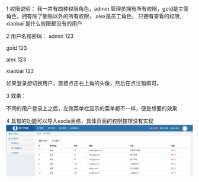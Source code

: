 


1 权限说明：
我一共有四种权限角色，admin 管理员拥有所有权限，gold是主管角色，拥有除了删除以外的所有权限，
alex是员工角色，
只拥有查看的权限,
xiaobai 是什么权限都没有的用户

2  用户名和密码：
admin  123

gold   123

alex   123

xiaobai   123

如果登录想切换用户，直接点击右上角的头像，然后在点注销即可。

3 效果：

不同的用户登录上之后，左侧菜单栏显示的菜单都不一样，便是想要的效果

4  具有的功能可以导入excle表格，具体页面的权限按钮没有实现
![image](https://github.com/huningfei/crm_permission/blob/master/images/crm.png)
